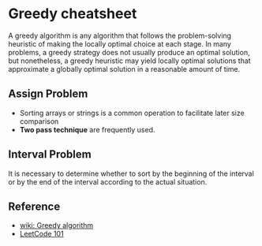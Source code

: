 # Greedy cheatsheet

A greedy algorithm is any algorithm that follows the problem-solving heuristic of making the locally optimal choice at each stage. In many problems, a greedy strategy does not usually produce an optimal solution, but nonetheless, a greedy heuristic may yield locally optimal solutions that approximate a globally optimal solution in a reasonable amount of time.

## Assign Problem

- Sorting arrays or strings is a common operation to facilitate later size comparison
- **Two pass technique** are frequently used.

## Interval Problem

It is necessary to determine whether to sort by the beginning of the interval or by the end of the interval according to the actual situation.

## Reference

- [wiki: Greedy algorithm](https://en.wikipedia.org/wiki/Greedy_algorithm)
- [LeetCode 101](https://github.com/changgyhub/leetcode_101)